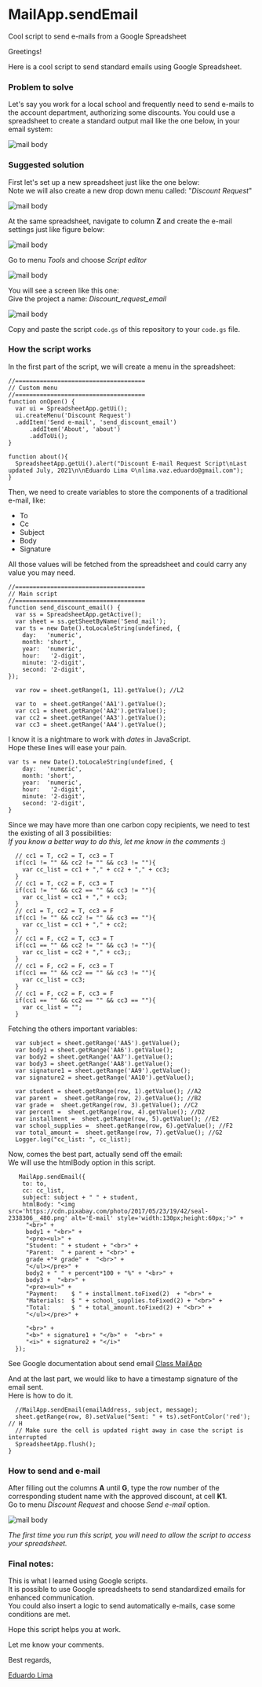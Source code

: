 # MailApp.sendEmail
Cool script to send e-mails from a Google Spreadsheet

Greetings!

Here is a cool script to send standard emails using Google Spreadsheet.

### Problem to solve

Let's say you work for a local school and frequently need to send e-mails to the account department, authorizing some discounts.
You could use a spreadsheet to create a standard output mail like the one below, in your email system:

![mail body](https://github.com/LimaVazEduardo/MailApp.sendEmail/blob/main/mail_body.png)

### Suggested solution

First let's set up a new spreadsheet just like the one below:  
Note we will also create a new drop down menu called: "*Discount Request*"

![mail body](https://github.com/LimaVazEduardo/MailApp.sendEmail/blob/main/sheet.png)

At the same spreadsheet, navigate to column **Z** and create the e-mail settings just like figure below:

![mail body](https://github.com/LimaVazEduardo/MailApp.sendEmail/blob/main/email_setup.png)

Go to menu *Tools* and choose *Script editor*

![mail body](https://github.com/LimaVazEduardo/MailApp.sendEmail/blob/main/script_editor.png)

You will see a screen like this one:  
Give the project a name: *Discount_request_email*

![mail body](https://github.com/LimaVazEduardo/MailApp.sendEmail/blob/main/script.png)

Copy and paste the script `code.gs` of this repository to your `code.gs` file.

### How the script works

In the first part of the script, we will create a menu in the spreadsheet:

```
//=====================================
// Custom menu
//=====================================
function onOpen() {
  var ui = SpreadsheetApp.getUi();
  ui.createMenu('Discount Request')
  .addItem('Send e-mail', 'send_discount_email')
      .addItem('About', 'about')
      .addToUi();
}

function about(){
  SpreadsheetApp.getUi().alert("Discount E-mail Request Script\nLast updated July, 2021\n\nEduardo Lima ©\nlima.vaz.eduardo@gmail.com");
}

```

Then, we need to create variables to store the components of a traditional e-mail, like:
  - To
  - Cc
  - Subject
  - Body
  - Signature

All those values will be fetched from the spreadsheet and could carry any value you may need.

```
//=====================================
// Main script
//=====================================
function send_discount_email() {
  var ss = SpreadsheetApp.getActive();
  var sheet = ss.getSheetByName('Send_mail');
  var ts = new Date().toLocaleString(undefined, {
    day:   'numeric',
    month: 'short',
    year:  'numeric',
    hour:   '2-digit',
    minute: '2-digit',
    second: '2-digit',
});
  
  var row = sheet.getRange(1, 11).getValue(); //L2
  
  var to  = sheet.getRange('AA1').getValue();
  var cc1 = sheet.getRange('AA2').getValue();
  var cc2 = sheet.getRange('AA3').getValue();
  var cc3 = sheet.getRange('AA4').getValue();

```

I know it is a nightmare to work with *dates* in JavaScript.  
Hope these lines will ease your pain.

```
var ts = new Date().toLocaleString(undefined, {
    day:   'numeric',
    month: 'short',
    year:  'numeric',
    hour:   '2-digit',
    minute: '2-digit',
    second: '2-digit',
}
```

Since we may have more than one carbon copy recipients, we need to test the existing of all 3 possibilities:  
*If you know a better way to do this, let me know in the comments* :)

```
  // cc1 = T, cc2 = T, cc3 = T
  if(cc1 != "" && cc2 != "" && cc3 != ""){
    var cc_list = cc1 + "," + cc2 + "," + cc3;
  }
  // cc1 = T, cc2 = F, cc3 = T
  if(cc1 != "" && cc2 == "" && cc3 != ""){
    var cc_list = cc1 + "," + cc3;
  }
  // cc1 = T, cc2 = T, cc3 = F
  if(cc1 != "" && cc2 != "" && cc3 == ""){
    var cc_list = cc1 + "," + cc2;
  }
  // cc1 = F, cc2 = T, cc3 = T
  if(cc1 == "" && cc2 != "" && cc3 != ""){
    var cc_list = cc2 + "," + cc3;;
  }
  // cc1 = F, cc2 = F, cc3 = T
  if(cc1 == "" && cc2 == "" && cc3 != ""){
    var cc_list = cc3;
  }
  // cc1 = F, cc2 = F, cc3 = F
  if(cc1 == "" && cc2 == "" && cc3 == ""){
    var cc_list = "";
  } 
```

Fetching the others important variables:

```
  var subject = sheet.getRange('AA5').getValue();
  var body1 = sheet.getRange('AA6').getValue();
  var body2 = sheet.getRange('AA7').getValue();
  var body3 = sheet.getRange('AA8').getValue();
  var signature1 = sheet.getRange('AA9').getValue();
  var signature2 = sheet.getRange('AA10').getValue();
  
  var student = sheet.getRange(row, 1).getValue(); //A2
  var parent =  sheet.getRange(row, 2).getValue(); //B2
  var grade =  sheet.getRange(row, 3).getValue(); //C2
  var percent =  sheet.getRange(row, 4).getValue(); //D2
  var installment =  sheet.getRange(row, 5).getValue(); //E2
  var school_supplies =  sheet.getRange(row, 6).getValue(); //F2
  var total_amount =  sheet.getRange(row, 7).getValue(); //G2
  Logger.log("cc_list: ", cc_list);

```

Now, comes the best part, actually send off the email:  
We will use the htmlBody option in this script.

```
   MailApp.sendEmail({
    to: to,
    cc: cc_list,
    subject: subject + " " + student,
    htmlBody: "<img src='https://cdn.pixabay.com/photo/2017/05/23/19/42/seal-2338306__480.png' alt='E-mail' style='width:130px;height:60px;'>" + 
     "<br>" +
     body1 + "<br>" + 
     "<pre><ul>" +
     "Student: " + student + "<br>" +
     "Parent:  " + parent + "<br>" +
     grade +"º grade" +  "<br>" +
     "</ul></pre>" +
     body2 + " " + percent*100 + "%" + "<br>" + 
     body3 +  "<br>" + 
     "<pre><ul>" +
     "Payment:    $ " + installment.toFixed(2)  + "<br>" +
     "Materials:  $ " + school_supplies.toFixed(2) + "<br>" +
     "Total:      $ " + total_amount.toFixed(2) + "<br>" +
     "</ul></pre>" + 
     
     "<br>" + 
     "<b>" + signature1 + "</b>" +  "<br>" +
     "<i>" + signature2 + "</i>"
  });
```
See Google documentation about send email
[Class MailApp](https://developers.google.com/apps-script/reference/mail/mail-app)

And at the last part, we would like to have a timestamp signature of the email sent.  
Here is how to do it.

```
  //MailApp.sendEmail(emailAddress, subject, message);
  sheet.getRange(row, 8).setValue("Sent: " + ts).setFontColor('red'); // H
  // Make sure the cell is updated right away in case the script is interrupted
  SpreadsheetApp.flush();
}
```
### How to send and e-mail

After filling out the columns **A** until **G**, type the row number of the corresponding student name with the approved discount, at cell **K1**.  
Go to menu *Discount Request* and choose *Send e-mail* option.

![mail body](https://github.com/LimaVazEduardo/MailApp.sendEmail/blob/main/send_email.png)

*The first time you run this script, you will need to allow the script to access your spreadsheet.*

### Final notes:
This is what I learned using Google scripts.  
It is possible to use Google spreadsheets to send standardized emails for enhanced communication.  
You could also insert a logic to send automatically e-mails, case some conditions are met.

Hope this script helps you at work.

Let me know your comments.

Best regards,

[Eduardo Lima](https://www.linkedin.com/in/eduardo1lima/)
